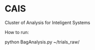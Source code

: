 # CAIS
Cluster of Analysis for Inteligent Systems 

How to run:

python BagAnalysis.py ~/trials_raw/